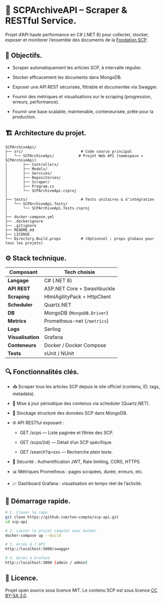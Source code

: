 # 🧪 SCPArchiveAPI – Scraper & RESTful Service.
Projet d’API haute performance en C# (.NET 8) pour collecter, stocker, exposer et monitorer l’ensemble des documents de la [Fondation SCP](http://scp-wiki.wikidot.com).

## 📌 Objectifs.
- Scraper automatiquement les articles SCP, à intervalle régulier.

- Stocker efficacement les documents dans MongoDB.

- Exposer une API REST sécurisée, filtrable et documentée via Swagger.

- Fournir des métriques et visualisations sur le scraping (progression, erreurs, performance).

- Fournir une base scalable, maintenable, conteneurisée, prête pour la production.

## 🏗️ Architecture du projet.
```
SCPArchiveApi/
├── src/                          # Code source principal
│   └── SCPArchiveApi/           # Projet Web API (namespace = SCPArchiveApi)
│       ├── Controllers/
│       ├── Models/
│       ├── Services/
│       ├── Repositories/
│       ├── Scraper/
│       ├── Program.cs
│       └── SCPArchiveApi.csproj
│
├── tests/                        # Tests unitaires & d'intégration
│   └── SCPArchiveApi.Tests/
│       └── SCPArchiveApi.Tests.csproj
│
├── docker-compose.yml
├── .dockerignore
├── .gitignore
├── README.md
├── LICENSE
└── Directory.Build.props         # (Optionnel : props globaux pour tous les projets)
```

## ⚙️ Stack technique.
| Composant         | Tech choisie                 |
| ----------------- | ---------------------------- |
| **Langage**       | C# (.NET 8)                  |
| **API REST**      | ASP.NET Core + Swashbuckle   |
| **Scraping**      | HtmlAgilityPack + HttpClient |
| **Scheduler**     | Quartz.NET                   |
| **DB**            | MongoDB (`MongoDB.Driver`)   |
| **Metrics**       | Prometheus-net (`/metrics`)  |
| **Logs**          | Serilog                      |
| **Visualisation** | Grafana                      |
| **Conteneurs**    | Docker / Docker Compose      |
| **Tests**         | xUnit / NUnit                |

## 🔍 Fonctionnalités clés.
- 📥 Scraper tous les articles SCP depuis le site officiel (contenu, ID, tags, metadata).

- 📆 Mise à jour périodique des contenus via scheduler (Quartz.NET).

- 🧾 Stockage structuré des données SCP dans MongoDB.

- 🌐 API RESTful exposant :

  - GET /scps — Liste paginée et filtrée des SCP.

  - GET /scps/{id} — Détail d’un SCP spécifique.

  - GET /search?q=xxx — Recherche plein texte.

- 🔐 Sécurité : Authentification JWT, Rate limiting, CORS, HTTPS.

- 📊 Métriques Prometheus : pages scrapées, durée, erreurs, etc.

- 📈 Dashboard Grafana : visualisation en temps réel de l’activité.

## 🚀 Démarrage rapide.
```bash
# 1. Cloner le repo
git clone https://github.com/ton-compte/scp-api.git
cd scp-api

# 2. Lancer le projet complet avec Docker
docker-compose up --build

# 3. Accès à l'API
http://localhost:5000/swagger

# 4. Accès à Grafana
http://localhost:3000 (admin / admin)
```

## 📄 Licence.
Projet open source sous licence MIT. Le contenu SCP est sous licence [CC BY-SA 3.0](https://creativecommons.org/licenses/by-sa/3.0/).
